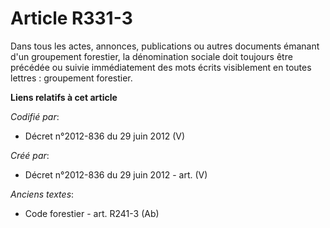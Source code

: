 # Article R331-3

Dans tous les actes, annonces, publications ou autres documents émanant d'un groupement forestier, la dénomination sociale
doit toujours être précédée ou suivie immédiatement des mots écrits visiblement en toutes lettres : groupement forestier.

**Liens relatifs à cet article**

_Codifié par_:

  - Décret n°2012-836 du 29 juin 2012 (V)

_Créé par_:

  - Décret n°2012-836 du 29 juin 2012 - art. (V)

_Anciens textes_:

  - Code forestier - art. R241-3 (Ab)
